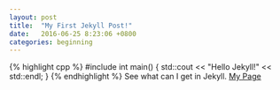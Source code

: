```yaml
---
layout: post
title:  "My First Jekyll Post!"
date:   2016-06-25 8:23:06 +0800
categories: beginning
---
```

{% highlight cpp %}
#include <iostream>
int main() {
  std::cout << "Hello Jekyll!" << std::endl;
}
{% endhighlight %}
See what can I get in Jekyll.
[My Page][my-page]

[my-page]: http://daddytrap.github.io/
